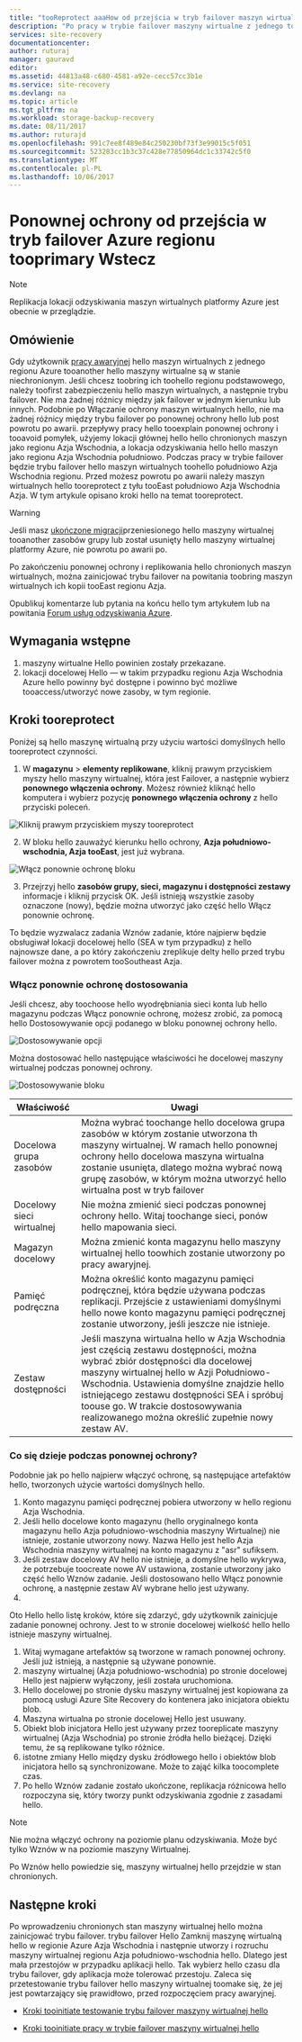 ```yaml
---
title: "tooReprotect aaaHow od przejścia w tryb failover maszyn wirtualnych platformy Azure wstecz tooprimary region platformy Azure | Dokumentacja firmy Microsoft"
description: "Po pracy w trybie failover maszyny wirtualne z jednego tooanother region platformy Azure można użyć usługi Azure Site Recovery tooprotect hello maszyny w kierunku odwrotnym. Dowiedz się więcej czynności hello jak toodo ponownej ochrony przed ponownie trybu failover."
services: site-recovery
documentationcenter: 
author: ruturaj
manager: gauravd
editor: 
ms.assetid: 44813a48-c680-4581-a92e-cecc57cc3b1e
ms.service: site-recovery
ms.devlang: na
ms.topic: article
ms.tgt_pltfrm: na
ms.workload: storage-backup-recovery
ms.date: 08/11/2017
ms.author: ruturajd
ms.openlocfilehash: 991c7ee8f489e84c250230bf73f3e99015c5f051
ms.sourcegitcommit: 523283cc1b3c37c428e77850964dc1c33742c5f0
ms.translationtype: MT
ms.contentlocale: pl-PL
ms.lasthandoff: 10/06/2017
---
```

# <a name="reprotect-from-failed-over-azure-region-back-tooprimary-region"></a>Ponownej ochrony od przejścia w tryb failover Azure regionu tooprimary Wstecz



>[!NOTE]
>
> Replikacja lokacji odzyskiwania maszyn wirtualnych platformy Azure jest obecnie w przeglądzie.


## <a name="overview"></a>Omówienie
Gdy użytkownik [pracy awaryjnej](site-recovery-failover.md) hello maszyn wirtualnych z jednego regionu Azure tooanother hello maszyny wirtualne są w stanie niechronionym. Jeśli chcesz toobring ich toohello regionu podstawowego, należy toofirst zabezpieczeniu hello maszyn wirtualnych, a następnie trybu failover. Nie ma żadnej różnicy między jak failover w jednym kierunku lub innych. Podobnie po Włączanie ochrony maszyn wirtualnych hello, nie ma żadnej różnicy między trybu failover po ponownej ochrony hello lub post powrotu po awarii.
przepływy pracy hello tooexplain ponownej ochrony i tooavoid pomyłek, użyjemy lokacji głównej hello hello chronionych maszyn jako regionu Azja Wschodnia, a lokacja odzyskiwania hello hello maszyn jako regionu Azja Wschodnia południowo. Podczas pracy w trybie failover będzie trybu failover hello maszyn wirtualnych toohello południowo Azja Wschodnia regionu. Przed możesz powrotu po awarii należy maszyn wirtualnych hello tooreprotect z tyłu tooEast południowo Azja Wschodnia Azja. W tym artykule opisano kroki hello na temat tooreprotect.

> [!WARNING]
> Jeśli masz [ukończone migracji](site-recovery-migrate-to-azure.md#what-do-we-mean-by-migration)przeniesionego hello maszyny wirtualnej tooanother zasobów grupy lub został usunięty hello maszyny wirtualnej platformy Azure, nie powrotu po awarii po.

Po zakończeniu ponownej ochrony i replikowania hello chronionych maszyn wirtualnych, można zainicjować trybu failover na powitania toobring maszyn wirtualnych ich kopii tooEast regionu Azja.

Opublikuj komentarze lub pytania na końcu hello tym artykułem lub na powitania [Forum usług odzyskiwania Azure](https://social.msdn.microsoft.com/forums/azure/home?forum=hypervrecovmgr).

## <a name="prerequisites"></a>Wymagania wstępne
1. maszyny wirtualne Hello powinien zostały przekazane.
2. lokacji docelowej Hello — w takim przypadku regionu Azja Wschodnia Azure hello powinny być dostępne i powinno być możliwe tooaccess/utworzyć nowe zasoby, w tym regionie.

## <a name="steps-tooreprotect"></a>Kroki tooreprotect

Poniżej są hello maszynę wirtualną przy użyciu wartości domyślnych hello tooreprotect czynności.

1. W **magazynu** > **elementy replikowane**, kliknij prawym przyciskiem myszy hello maszyny wirtualnej, która jest Failover, a następnie wybierz **ponownego włączenia ochrony**. Możesz również kliknąć hello komputera i wybierz pozycję **ponownego włączenia ochrony** z hello przyciski poleceń.

![Kliknij prawym przyciskiem myszy tooreprotect](./media/site-recovery-how-to-reprotect-azure-to-azure/reprotect.png)

2. W bloku hello zauważyć kierunku hello ochrony, **Azja południowo-wschodnia, Azja tooEast**, jest już wybrana.

![Włącz ponownie ochronę bloku](./media/site-recovery-how-to-reprotect-azure-to-azure/reprotectblade.png)

3. Przejrzyj hello **zasobów grupy, sieci, magazynu i dostępności zestawy** informacje i kliknij przycisk OK. Jeśli istnieją wszystkie zasoby oznaczone (nowy), będzie można utworzyć jako część hello Włącz ponownie ochronę.

To będzie wyzwalacz zadania Wznów zadanie, które najpierw będzie obsługiwał lokacji docelowej hello (SEA w tym przypadku) z hello najnowsze dane, a po który zakończeniu zreplikuje delty hello przed trybu failover można z powrotem tooSoutheast Azja.

### <a name="reprotect-customization"></a>Włącz ponownie ochronę dostosowania
Jeśli chcesz, aby toochoose hello wyodrębniania sieci konta lub hello magazynu podczas Włącz ponownie ochronę, możesz zrobić, za pomocą hello Dostosowywanie opcji podanego w bloku ponownej ochrony hello.

![Dostosowywanie opcji](./media/site-recovery-how-to-reprotect-azure-to-azure/customize.png)

Można dostosować hello następujące właściwości he docelowej maszyny wirtualnej podczas ponownej ochrony.

![Dostosowywanie bloku](./media/site-recovery-how-to-reprotect-azure-to-azure/customizeblade.png)

|Właściwość |Uwagi  |
|---------|---------|
|Docelowa grupa zasobów     | Można wybrać toochange hello docelowa grupa zasobów w którym zostanie utworzona th maszyny wirtualnej. W ramach hello ponownej ochrony hello docelowa maszyna wirtualna zostanie usunięta, dlatego można wybrać nową grupę zasobów, w którym można utworzyć hello wirtualna post w tryb failover         |
|Docelowy sieci wirtualnej     | Nie można zmienić sieci podczas ponownej ochrony hello. Witaj toochange sieci, ponów hello mapowania sieci.         |
|Magazyn docelowy     | Można zmienić konta magazynu hello maszyny wirtualnej hello toowhich zostanie utworzony po pracy awaryjnej.         |
|Pamięć podręczna     | Można określić konto magazynu pamięci podręcznej, która będzie używana podczas replikacji. Przejście z ustawieniami domyślnymi hello nowe konto magazynu pamięci podręcznej zostanie utworzony, jeśli jeszcze nie istnieje.         |
|Zestaw dostępności     |Jeśli maszyna wirtualna hello w Azja Wschodnia jest częścią zestawu dostępności, można wybrać zbiór dostępności dla docelowej maszyny wirtualnej hello w Azji Południowo-Wschodnia. Ustawienia domyślne znajdzie hello istniejącego zestawu dostępności SEA i spróbuj toouse go. W trakcie dostosowywania realizowanego można określić zupełnie nowy zestaw AV.         |


### <a name="what-happens-during-reprotect"></a>Co się dzieje podczas ponownej ochrony?

Podobnie jak po hello najpierw włączyć ochronę, są następujące artefaktów hello, tworzonych użycie wartości domyślnych hello.
1. Konto magazynu pamięci podręcznej pobiera utworzony w hello regionu Azja Wschodnia.
2. Jeśli hello docelowe konto magazynu (hello oryginalnego konta magazynu hello Azja południowo-wschodnia maszyny Wirtualnej) nie istnieje, zostanie utworzony nowy. Nazwa Hello jest hello Azja Wschodnia maszyny wirtualnej na konto magazynu z "asr" sufiksem.
3. Jeśli zestaw docelowy AV hello nie istnieje, a domyślne hello wykrywa, że potrzebuje toocreate nowe AV ustawiona, zostanie utworzony jako część hello Wznów zadanie. Jeśli dostosowano hello Włącz ponownie ochronę, a następnie zestaw AV wybrane hello jest używany.
4.

Oto Hello hello listę kroków, które się zdarzyć, gdy użytkownik zainicjuje zadanie ponownej ochrony. Jest to w stronie docelowej wielkość hello hello istnieje maszyny wirtualnej.

1. Witaj wymagane artefaktów są tworzone w ramach ponownej ochrony. Jeśli już istnieją, a następnie są używane ponownie.
2. maszyny wirtualnej (Azja południowo-wschodnia) po stronie docelowej Hello jest najpierw wyłączony, jeśli została uruchomiona.
3. Hello docelowej po stronie dysku maszyny wirtualnej jest kopiowana za pomocą usługi Azure Site Recovery do kontenera jako inicjatora obiektu blob.
4. Maszyna wirtualna po stronie docelowej Hello jest usuwany.
5. Obiekt blob inicjatora Hello jest używany przez tooreplicate maszyny wirtualnej (Azja Wschodnia) po stronie źródła hello bieżącej. Dzięki temu, że są replikowane tylko różnice.
6. istotne zmiany Hello między dysku źródłowego hello i obiektów blob inicjatora hello są synchronizowane. Może to zająć kilka toocomplete czas.
7. Po hello Wznów zadanie zostało ukończone, replikacja różnicowa hello rozpoczyna się, który tworzy punkt odzyskiwania zgodnie z zasadami hello.

> [!NOTE]
> Nie można włączyć ochrony na poziomie planu odzyskiwania. Może być tylko Wznów w na poziomie maszyny Wirtualnej.

Po Wznów hello powiedzie się, maszyny wirtualnej hello przejdzie w stan chronionych.

## <a name="next-steps"></a>Następne kroki

Po wprowadzeniu chronionych stan maszyny wirtualnej hello można zainicjować trybu failover. trybu failover Hello Zamknij maszynę wirtualną hello w regionie Azure Azja Wschodnia i następnie utworzy i rozruchu maszyny wirtualnej regionu Azja południowo-wschodnia hello. Dlatego jest mała przestojów w przypadku aplikacji hello. Tak wybierz hello czasu dla trybu failover, gdy aplikacja może tolerować przestoju. Zaleca się przetestowanie trybu failover hello maszyny wirtualnej toomake się, że jej jest powtarzający się prawidłowo, przed rozpoczęciem pracy awaryjnej.

-   [Kroki tooinitiate testowanie trybu failover maszyny wirtualnej hello](site-recovery-test-failover-to-azure.md)

-   [Kroki tooinitiate pracy w trybie failover maszyny wirtualnej hello](site-recovery-failover.md)
